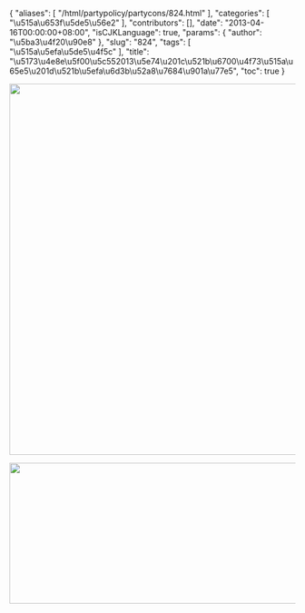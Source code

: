 {
    "aliases": [
        "/html/partypolicy/partycons/824.html"
    ],
    "categories": [
        "\u515a\u653f\u5de5\u56e2"
    ],
    "contributors": [],
    "date": "2013-04-16T00:00:00+08:00",
    "isCJKLanguage": true,
    "params": {
        "author": "\u5ba3\u4f20\u90e8"
    },
    "slug": "824",
    "tags": [
        "\u515a\u5efa\u5de5\u4f5c"
    ],
    "title": "\u5173\u4e8e\u5f00\u5c552013\u5e74\u201c\u521b\u6700\u4f73\u515a\u65e5\u201d\u521b\u5efa\u6d3b\u52a8\u7684\u901a\u77e5",
    "toc": true
}

<img
    src="https://cdn.tfls.online/mirror/full/4ce63f20cc5b592db43010db5eb0092e836564ad.jpg"
    style="display:block;margin-left:auto;margin-right:auto;"
    decoding="async"
    fetchpriority="auto"
    loading="lazy"
    height="654"
    width="613"
/>


<img
    src="https://cdn.tfls.online/mirror/full/8fdc9a1326c5f1ed626ce26b1613731123c72a3f.jpg"
    style="display:block;margin-left:auto;margin-right:auto;"
    decoding="async"
    fetchpriority="auto"
    loading="lazy"
    height="248"
    width="612"
/>

